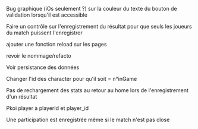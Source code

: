 Bug graphique (iOs seulement ?) sur la couleur du texte du bouton de validation lorsqu'il est accessible

Faire un contrôle sur l'enregistrement du résultat pour que seuls les joueurs du match puissent l'enregistrer

ajouter une fonction reload sur les pages

revoir le nommage/refacto

Voir persistance des données

Changer l'id des character pour qu'il soit = n°inGame

Pas de rechargement des stats au retour au home lors de l'enregistrement d'un résultat 

Pkoi player à playerId et player_id 

Une participation est enregistrée même si le match n'est pas close